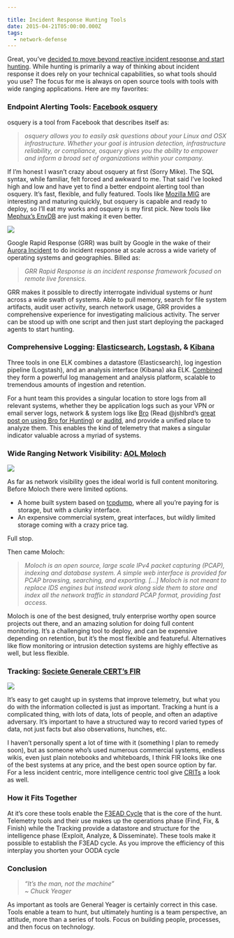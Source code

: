 ```yaml
---

title: Incident Response Hunting Tools
date: 2015-04-21T05:00:00.000Z
tags:
  - network-defense
---
```


Great, you’ve [decided to move beyond reactive incident response and start hunting](https://sroberts.github.io/2015/04/14/ir-is-dead-long-live-ir/). While hunting is primarily a way of thinking about incident response it does rely on your technical capabilities, so what tools should you use? The focus for me is always on open source tools with tools with wide ranging applications. Here are my favorites:

### Endpoint Alerting Tools: [Facebook osquery](https://osquery.io/)

osquery is a tool from Facebook that describes itself as:

> _osquery allows you to easily ask questions about your Linux and OSX infrastructure. Whether your goal is intrusion detection, infrastructure reliability, or compliance, osquery gives you the ability to empower and inform a broad set of organizations within your company._

If I’m honest I wasn’t crazy about osquery at first (Sorry Mike). The SQL syntax, while familiar, felt forced and awkward to me. That said I’ve looked high and low and have yet to find a better endpoint alerting tool than osquery. It’s fast, flexible, and fully featured. Tools like [Mozilla MIG](http://mig.mozilla.org/) are interesting and maturing quickly, but osquery is capable and ready to deploy, so I’ll eat my works and osquery is my first pick. New tools like [Mephux’s EnvDB](https://github.com/mephux/envdb) are just making it even better.

![](https://cdn-images-1.medium.com/max/800/0*QlZpobPddJnA-ReG.png)

Google Rapid Response (GRR) was built by Google in the wake of their [Aurora Incident](http://www.wired.com/2010/01/operation-aurora/) to do incident response at scale across a wide variety of operating systems and geographies. Billed as:

> _GRR Rapid Response is an incident response framework focused on remote live forensics._

GRR makes it possible to directly interrogate individual systems or _hunt_ across a wide swath of systems. Able to pull memory, search for file system artifacts, audit user activity, search network usage, GRR provides a comprehensive experience for investigating malicious activity. The server can be stood up with one script and then just start deploying the packaged agents to start hunting.

### Comprehensive Logging: [Elasticsearch](https://www.elastic.co/products/elasticsearch), [Logstash](http://logstash.net/), & [Kibana](https://www.elastic.co/products/kibana)

Three tools in one ELK combines a datastore (Elasticsearch), log ingestion pipeline (Logstash), and an analysis interface (Kibana) aka ELK. [Combined](https://www.youtube.com/watch?v=1uS5b8aQ6z8) they form a powerful log management and analysis platform, scalable to tremendous amounts of ingestion and retention.

For a hunt team this provides a singular location to store logs from all relevant systems, whether they be application logs such as your VPN or email server logs, network & system logs like [Bro](https://www.bro.org/) (Read @jshlbrd’s [great post on using Bro for Hunting](http://jshlbrd.blogspot.com/2015/04/bro-whats-it-good-for.html)) or [auditd](http://linux.die.net/man/8/auditd), and provide a unified place to analyze them. This enables the kind of telemetry that makes a singular indicator valuable across a myriad of systems.

### Wide Ranging Network Visibility: [AOL Moloch](https://github.com/aol/moloch)

![](https://cdn-images-1.medium.com/max/800/0*Xv2yJ1ukgg_8cCdK.)

As far as network visibility goes the ideal world is full content monitoring. Before Moloch there were limited options.

  * A home built system based on [tcpdump](http://www.tcpdump.org/), where all you’re paying for is storage, but with a clunky interface.
  * An expensive commercial system, great interfaces, but wildly limited storage coming with a crazy price tag.

Full stop.

Then came Moloch:

> _Moloch is an open source, large scale IPv4 packet capturing (PCAP), indexing and database system. A simple web interface is provided for PCAP browsing, searching, and exporting. […] Moloch is not meant to replace IDS engines but instead work along side them to store and index all the network traffic in standard PCAP format, providing fast access._

Moloch is one of the best designed, truly enterprise worthy open source projects out there, and an amazing solution for doing full content monitoring. It’s a challenging tool to deploy, and can be expensive depending on retention, but it’s the most flexible and featureful. Alternatives like flow monitoring or intrusion detection systems are highly effective as well, but less flexible.

### Tracking: [Societe Generale CERT’s FIR](https://github.com/certsocietegenerale/FIR/)

![](https://cdn-images-1.medium.com/max/800/0*QDtf35mMRltUI1jw.png)

It’s easy to get caught up in systems that improve telemetry, but what you do with the information collected is just as important. Tracking a hunt is a complicated thing, with lots of data, lots of people, and often an adaptive adversary. It’s important to have a structured way to record varied types of data, not just facts but also observations, hunches, etc.

I haven’t personally spent a lot of time with it (something I plan to remedy soon), but as someone who’s used numerous commercial systems, endless wikis, even just plain notebooks and whiteboards, I think FIR looks like one of the best systems at any price, and the best open source option by far. For a less incident centric, more intelligence centric tool give [CRITs](https://github.com/crits/crits) a look as well.

### How it Fits Together

At it’s core these tools enable the [F3EAD Cycle](https://sroberts.github.io/2015/03/24/f3ead/) that is the core of the hunt. Telemetry tools and their use makes up the operations phase (Find, Fix, & Finish) while the Tracking provide a datastore and structure for the intelligence phase (Exploit, Analyze, & Disseminate). These tools make it possible to establish the F3EAD cycle. As you improve the efficiency of this interplay you shorten your OODA cycle

### Conclusion

> _“It’s the man, not the machine”   
~ Chuck Yeager_

As important as tools are General Yeager is certainly correct in this case. Tools enable a team to hunt, but ultimately hunting is a team perspective, an attitude, more than a series of tools. Focus on building people, processes, and then focus on technology.